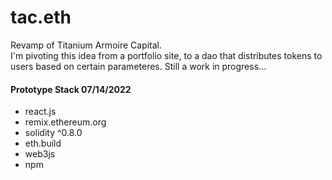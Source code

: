 # tac.eth

<p>
Revamp of Titanium Armoire Capital.<br/>
I'm pivoting this idea from a portfolio site, to a dao that distributes tokens to users based on certain parameteres. Still a work in progress...
</p>
<h4>Prototype Stack 07/14/2022</h4>
<ul>
<li>react.js</li>
<li>remix.ethereum.org</li>
<li>solidity ^0.8.0</li>
<li>eth.build</li>
<li>web3js</li>
<li>npm</li>
</ul>
